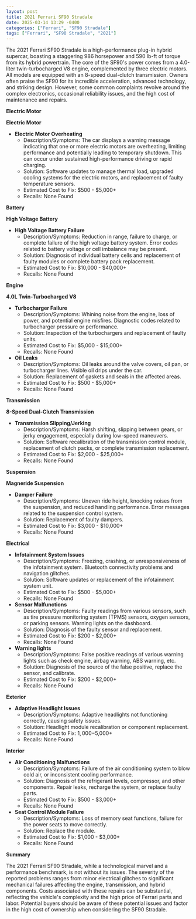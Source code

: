 ```yaml
---
layout: post
title: 2021 Ferrari SF90 Stradale
date: 2025-03-14 13:29 -0400
categories: ["Ferrari", "SF90 Stradale"]
tags: ["Ferrari", "SF90 Stradale", "2021"]
---
```

The 2021 Ferrari SF90 Stradale is a high-performance plug-in hybrid supercar, boasting a staggering 986 horsepower and 590 lb-ft of torque from its hybrid powertrain. The core of the SF90's power comes from a 4.0-liter twin-turbocharged V8 engine, complemented by three electric motors. All models are equipped with an 8-speed dual-clutch transmission. Owners often praise the SF90 for its incredible acceleration, advanced technology, and striking design. However, some common complaints revolve around the complex electronics, occasional reliability issues, and the high cost of maintenance and repairs.

**Electric Motor**

**Electric Motor**
* **Electric Motor Overheating**
    * Description/Symptoms: The car displays a warning message indicating that one or more electric motors are overheating, limiting performance and potentially leading to temporary shutdown. This can occur under sustained high-performance driving or rapid charging.
    * Solution: Software updates to manage thermal load, upgraded cooling systems for the electric motors, and replacement of faulty temperature sensors.
    * Estimated Cost to Fix: $500 - $5,000+
    * Recalls: None Found

**Battery**

**High Voltage Battery**
* **High Voltage Battery Failure**
    * Description/Symptoms: Reduction in range, failure to charge, or complete failure of the high voltage battery system. Error codes related to battery voltage or cell imbalance may be present.
    * Solution: Diagnosis of individual battery cells and replacement of faulty modules or complete battery pack replacement.
    * Estimated Cost to Fix: $10,000 - $40,000+
    * Recalls: None Found

**Engine**

**4.0L Twin-Turbocharged V8**
* **Turbocharger Failure**
    * Description/Symptoms: Whining noise from the engine, loss of power, and potential engine misfires. Diagnostic codes related to turbocharger pressure or performance.
    * Solution: Inspection of the turbochargers and replacement of faulty units.
    * Estimated Cost to Fix: $5,000 - $15,000+
    * Recalls: None Found
* **Oil Leaks**
    * Description/Symptoms: Oil leaks around the valve covers, oil pan, or turbocharger lines. Visible oil drips under the car.
    * Solution: Replacement of gaskets and seals in the affected areas.
    * Estimated Cost to Fix: $500 - $5,000+
    * Recalls: None Found

**Transmission**

**8-Speed Dual-Clutch Transmission**
* **Transmission Slipping/Jerking**
    * Description/Symptoms: Harsh shifting, slipping between gears, or jerky engagement, especially during low-speed maneuvers.
    * Solution: Software recalibration of the transmission control module, replacement of clutch packs, or complete transmission replacement.
    * Estimated Cost to Fix: $2,000 - $25,000+
    * Recalls: None Found

**Suspension**

**Magneride Suspension**
* **Damper Failure**
    * Description/Symptoms: Uneven ride height, knocking noises from the suspension, and reduced handling performance. Error messages related to the suspension control system.
    * Solution: Replacement of faulty dampers.
    * Estimated Cost to Fix: $3,000 - $10,000+
    * Recalls: None Found

**Electrical**

* **Infotainment System Issues**
    * Description/Symptoms: Freezing, crashing, or unresponsiveness of the infotainment system. Bluetooth connectivity problems and navigation glitches.
    * Solution: Software updates or replacement of the infotainment system unit.
    * Estimated Cost to Fix: $500 - $5,000+
    * Recalls: None Found
* **Sensor Malfunctions**
    * Description/Symptoms: Faulty readings from various sensors, such as tire pressure monitoring system (TPMS) sensors, oxygen sensors, or parking sensors. Warning lights on the dashboard.
    * Solution: Diagnosis of the faulty sensor and replacement.
    * Estimated Cost to Fix: $200 - $2,000+
    * Recalls: None Found
* **Warning lights**
    * Description/Symptoms: False positive readings of various warning lights such as check engine, airbag warning, ABS warning, etc.
    * Solution: Diagnosis of the source of the false positive, replace the sensor, and calibrate.
    * Estimated Cost to Fix: $200 - $2,000+
    * Recalls: None Found

**Exterior**

* **Adaptive Headlight Issues**
    * Description/Symptoms: Adaptive headlights not functioning correctly, causing safety issues.
    * Solution: Headlight module recalibration or component replacement.
    * Estimated Cost to Fix: $1,000-$5,000+
    * Recalls: None Found

**Interior**

* **Air Conditioning Malfunctions**
    * Description/Symptoms: Failure of the air conditioning system to blow cold air, or inconsistent cooling performance.
    * Solution: Diagnosis of the refrigerant levels, compressor, and other components. Repair leaks, recharge the system, or replace faulty parts.
    * Estimated Cost to Fix: $500 - $3,000+
    * Recalls: None Found
* **Seat Control Module Failure**
    * Description/Symptoms: Loss of memory seat functions, failure for the power seats to move correctly.
    * Solution: Replace the module.
    * Estimated Cost to Fix: $1,000 - $3,000+
    * Recalls: None Found

**Summary**

The 2021 Ferrari SF90 Stradale, while a technological marvel and a performance benchmark, is not without its issues. The severity of the reported problems ranges from minor electrical glitches to significant mechanical failures affecting the engine, transmission, and hybrid components. Costs associated with these repairs can be substantial, reflecting the vehicle's complexity and the high price of Ferrari parts and labor. Potential buyers should be aware of these potential issues and factor in the high cost of ownership when considering the SF90 Stradale.

